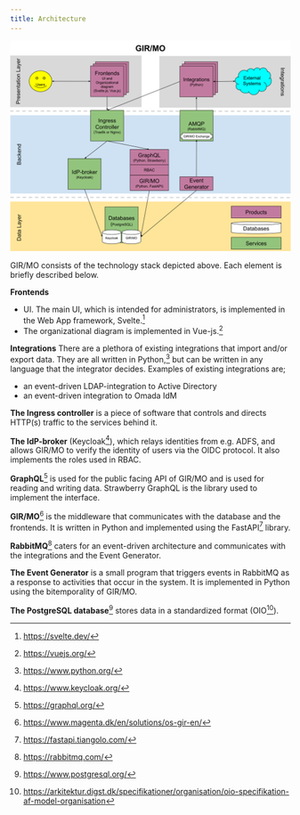 ```yaml
---
title: Architecture
---
```


![image](../graphics/GIR_architecture.svg)

GIR/MO consists of the technology stack depicted above. Each element is briefly described below.

**Frontends**

- UI. The main UI, which is intended for administrators, is implemented in the Web App framework, Svelte.[^1]
- The organizational diagram is implemented in Vue-js.[^2]

**Integrations**
There are a plethora of existing integrations that import and/or export data. They are all written in Python,[^3] but can be written in any language that the integrator decides.
Examples of existing integrations are;

- an event-driven LDAP-integration to Active Directory
- an event-driven integration to Omada IdM

**The Ingress controller** is a piece of software that controls and directs HTTP(s) traffic to the services behind it.

**The IdP-broker** (Keycloak[^4]), which relays identities from e.g. ADFS, and allows GIR/MO to verify the identity of users via the OIDC protocol. It also implements the roles used in RBAC.

**GraphQL**[^5] is used for the public facing API of GIR/MO and is used for reading and writing data. Strawberry GraphQL is the library used to implement the interface.

**GIR/MO**[^6] is the middleware that communicates with the database and the frontends. It is written in Python and implemented using the FastAPI[^7] library.

**RabbitMQ**[^8] caters for an event-driven architecture and communicates with the integrations and the Event Generator.

**The Event Generator** is a small program that triggers events in RabbitMQ as a response to activities that occur in the system. It is implemented in Python using the bitemporality of GIR/MO.

**The PostgreSQL database**[^9] stores data in a standardized format (OIO[^10]).

[^1]: https://svelte.dev/
[^2]: https://vuejs.org/
[^3]: https://www.python.org/
[^4]: https://www.keycloak.org/
[^5]: https://graphql.org/
[^6]: https://www.magenta.dk/en/solutions/os-gir-en/
[^7]: https://fastapi.tiangolo.com/
[^8]: https://rabbitmq.com/
[^9]: https://www.postgresql.org/
[^10]: https://arkitektur.digst.dk/specifikationer/organisation/oio-specifikation-af-model-organisation
